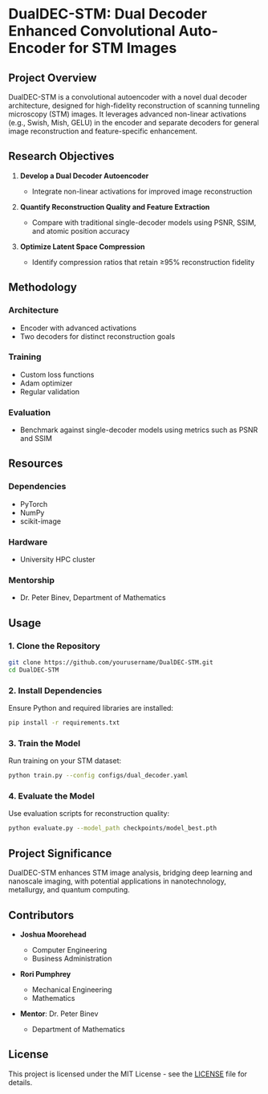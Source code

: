 # DualDEC-STM: Dual Decoder Enhanced Convolutional Auto-Encoder for STM Images

## Project Overview

DualDEC-STM is a convolutional autoencoder with a novel dual decoder architecture, designed for high-fidelity reconstruction of scanning tunneling microscopy (STM) images. It leverages advanced non-linear activations (e.g., Swish, Mish, GELU) in the encoder and separate decoders for general image reconstruction and feature-specific enhancement.

## Research Objectives

1. **Develop a Dual Decoder Autoencoder**
   - Integrate non-linear activations for improved image reconstruction

2. **Quantify Reconstruction Quality and Feature Extraction**
   - Compare with traditional single-decoder models using PSNR, SSIM, and atomic position accuracy

3. **Optimize Latent Space Compression**
   - Identify compression ratios that retain ≥95% reconstruction fidelity

## Methodology

### Architecture
- Encoder with advanced activations
- Two decoders for distinct reconstruction goals

### Training
- Custom loss functions
- Adam optimizer
- Regular validation

### Evaluation
- Benchmark against single-decoder models using metrics such as PSNR and SSIM

## Resources

### Dependencies
- PyTorch
- NumPy
- scikit-image

### Hardware
- University HPC cluster

### Mentorship
- Dr. Peter Binev, Department of Mathematics

## Usage

### 1. Clone the Repository

```bash
git clone https://github.com/yourusername/DualDEC-STM.git
cd DualDEC-STM
```

### 2. Install Dependencies

Ensure Python and required libraries are installed:

```bash
pip install -r requirements.txt
```

### 3. Train the Model

Run training on your STM dataset:

```bash
python train.py --config configs/dual_decoder.yaml
```

### 4. Evaluate the Model

Use evaluation scripts for reconstruction quality:

```bash
python evaluate.py --model_path checkpoints/model_best.pth
```

## Project Significance

DualDEC-STM enhances STM image analysis, bridging deep learning and nanoscale imaging, with potential applications in nanotechnology, metallurgy, and quantum computing.

## Contributors

- **Joshua Moorehead**
  - Computer Engineering
  - Business Administration

- **Rori Pumphrey**
  - Mechanical Engineering
  - Mathematics

- **Mentor**: Dr. Peter Binev
  - Department of Mathematics

## License

This project is licensed under the MIT License - see the [LICENSE](LICENSE) file for details.

